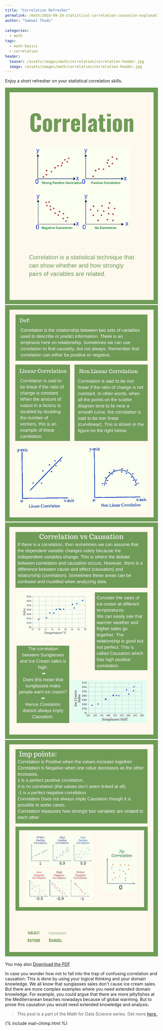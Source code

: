 ```yaml
---
title: "Correlation Refresher"
permalink: /math/2018-09-29-statistical-correlation-causation-explanation/
author: "Samuel Thudi"

categories:
  - math
tags:
  - math-basics
  - correlation
header:
  teaser: /assets/images/math/correlation/correlation-header.jpg
  image: /assets/images/math/correlation/correlation-header.jpg
---
```


Enjoy a short refresher on your statistical correlation skills.

<img src="/assets/images/math/correlation/correlation-1.jpg" alt="correlation"/>
<img src="/assets/images/math/correlation/correlation-2.jpg" alt="correlation"/>
<img src="/assets/images/math/correlation/correlation-3.jpg" alt="correlation"/>
<img src="/assets/images/math/correlation/correlation-4.jpg" alt="correlation"/>

You may also <a href="/assets/pdf/math/statistical-correlation-explanation.pdf" target="_blank">Download the PDF</a>

In case you wonder how not to fall into the trap of confusing correlation and causation: 
This is done by using your logical thinking and your domain knowledge. 
We all know that sunglasses sales don't cause ice cream sales.
But there are more complex examples where you need extended domain knowledge. 
For example, you could argue that there are more jellyfishes at the Mediterranean beaches nowadays because of global warming. 
But to prove this causation you would need extended knowledge and analysis.

> This post is a part of the Math for Data Science series. Get more <a href="/math">here.</a>

{% include mail-chimp.html %}

